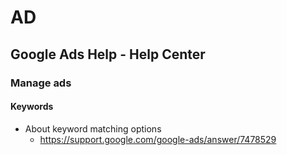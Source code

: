 # AD
## Google Ads Help - Help Center
### Manage ads
#### Keywords
* About keyword matching options
  * https://support.google.com/google-ads/answer/7478529
